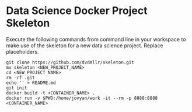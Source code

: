 # Data Science Docker Project Skeleton
Execute the following commands from command line in your workspace to make use of the skeleton for a new data science project. Replace placeholders.

```
git clone https://github.com/dvdmllr/skeleton.git
mv skeleton <NEW_PROJECT_NAME>
cd <NEW_PROJECT_NAME>
rm -rf .git
echo '' > README.md 
git init
docker build -t <CONTAINER_NAME> .
docker run -v $PWD:/home/jovyan/work -it --rm -p 8888:8888 <CONTAINER_NAME>
```

